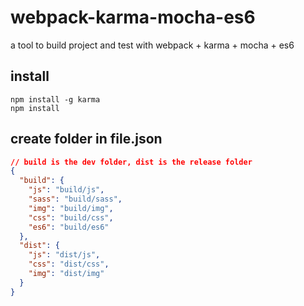 # webpack-karma-mocha-es6
a tool to build project and test with webpack + karma + mocha + es6

## install
```
npm install -g karma
npm install
```

## create folder in file.json

```json
// build is the dev folder, dist is the release folder
{
  "build": {
    "js": "build/js",
    "sass": "build/sass",
    "img": "build/img",
    "css": "build/css",
    "es6": "build/es6"
  },
  "dist": {
    "js": "dist/js",
    "css": "dist/css",
    "img": "dist/img"
  }
}
```
